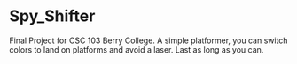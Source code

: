 # Spy_Shifter
Final Project for CSC 103 Berry College. A simple platformer, you can switch colors to land on platforms and avoid a laser. Last as long as you can.
